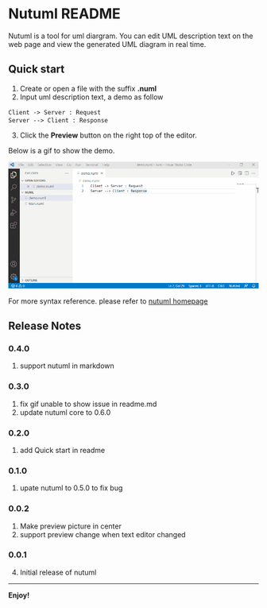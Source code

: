 # Nutuml README

Nutuml is a tool for uml diargram. You can edit UML description text on the web page and view the generated UML diagram in real time.

## Quick start

1. Create or open a file with the suffix **.numl**
2. Input uml description text, a demo as follow

```
Client -> Server : Request
Server --> Client : Response
```

3. Click the **Preview** button on the right top of the editor.

Below is a gif to show the demo.

![Quick start demo](images/nutuml.gif)


For more syntax reference. please refer to [nutuml homepage](https://www.nutuml.com/) 

## Release Notes
### 0.4.0
1. support nutuml in markdown

### 0.3.0
1. fix gif unable to show issue in readme.md
2. update nutuml core to 0.6.0

### 0.2.0
1. add Quick start in readme

### 0.1.0
1. upate nutuml to 0.5.0 to fix bug

### 0.0.2
1. Make preview picture in center
2. support preview change when text editor changed

### 0.0.1
4. Initial release of nutuml

-----------------------------------------------------------------------------------------------------------

**Enjoy!**